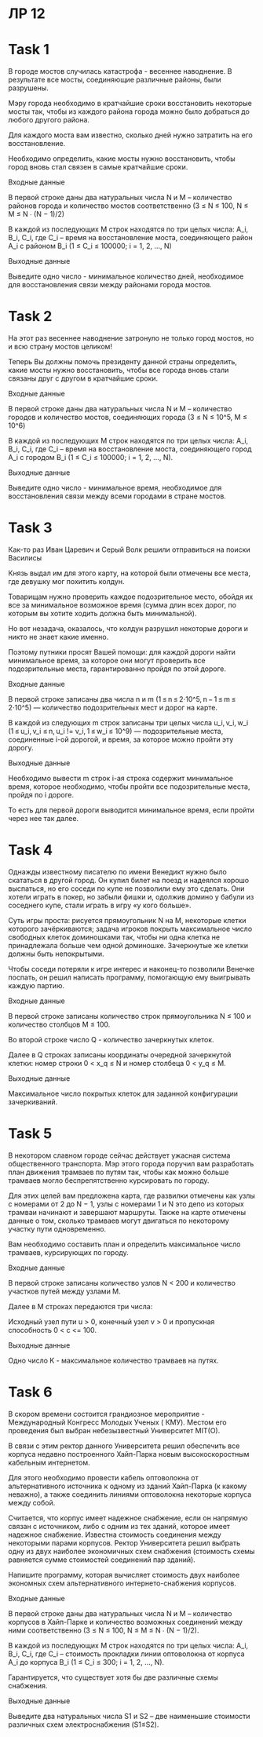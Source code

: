 # ЛР 12

# Task 1

В городе мостов случилась катастрофа - весеннее наводнение. В результате все мосты, соединяющие различные районы, были разрушены.

Мэру города необходимо в кратчайшие сроки восстановить некоторые мосты так, чтобы из каждого района города можно было добраться до любого другого района.

Для каждого моста вам известно, сколько дней нужно затратить на его восстановление.

Необходимо определить, какие мосты нужно восстановить, чтобы город вновь стал связен в самые кратчайшие сроки.

Входные данные

В первой строке даны два натуральных числа N и M – количество районов города и количество мостов соответственно (3 ≤ N ≤ 100, N ≤ M ≤ N ∙ (N − 1)/2)

В каждой из последующих M строк находятся по три целых числа: A_i, B_i, C_i, где C_i – время на восстановление моста, соединяющего район A_i с районом 
B_i (1 ≤ C_i ≤ 100000; i = 1, 2, …, N)

Выходные данные

Выведите одно число - минимальное количество дней, необходимое для восстановления связи между районами города мостов.


# Task 2

На этот раз весеннее наводнение затронуло не только город мостов, но и всю страну мостов целиком!

Теперь Вы должны помочь президенту данной страны определить, какие мосты нужно восстановить, чтобы все города вновь стали связаны друг с другом в кратчайшие сроки.

Входные данные

В первой строке даны два натуральных числа N и M – количество городов и количество мостов, соединяющих города 
(3 ≤ N ≤ 10^5, M ≤ 10^6)

В каждой из последующих 
M строк находятся по три целых числа: 
A_i, B_i, C_i, где C_i – время на восстановление моста, соединяющего город A_i с городом B_i
(1 ≤ C_i ≤ 100000; i = 1, 2, …, N).

Выходные данные

Выведите одно число - минимальное время, необходимое для восстановления связи между всеми городами в стране мостов.


# Task 3

Как-то раз Иван Царевич и Серый Волк решили отправиться на поиски Василисы

Князь выдал им для этого карту, на которой были отмечены все места, где девушку мог похитить колдун.

Товарищам нужно проверить каждое подозрительное место, обойдя их все за минимальное возможное время (сумма длин всех дорог, по которым вы хотите ходить должна быть минимальной).

Но вот незадача, оказалось, что колдун разрушил некоторые дороги и никто не знает какие именно.

Поэтому путники просят Вашей помощи: для каждой дороги найти минимальное время, за которое они могут проверить все подозрительные места, гарантированно пройдя по этой дороге.

Входные данные

В первой строке записаны два числа n и m (1 ≤ n ≤ 2⋅10^5, n − 1 ≤ m ≤ 2⋅10^5) — количество подозрительных мест и дорог на карте.

В каждой из следующих m строк записаны три целых числа u_i, v_i, w_i (1 ≤ u_i, v_i ≤ n, u_i != v_i, 1 ≤ w_i ≤ 10^9) — подозрительные места, соединенные 
i-ой дорогой, и время, за которое можно пройти эту дорогу.

Выходные данные

Необходимо вывести m строк i-ая строка содержит минимальное время, которое необходимо, чтобы пройти все подозрительные места, пройдя по 
i дороге.

То есть для первой дороги выводится минимальное время, если пройти через нее так далее.


# Task 4

Однажды известному писателю по имени Венедикт нужно было скататься в другой город. Он купил билет на поезд и надеялся хорошо выспаться, но его соседи по купе не позволили ему это сделать. Они хотели играть в покер, но забыли фишки и, одолжив домино у бабули из соседнего купе, стали играть в игру «у кого больше».

Суть игры проста: рисуется прямоугольник N на M, некоторые клетки которого зачёркиваются; задача игроков покрыть максимальное число свободных клеток доминошками так, чтобы ни одна клетка не принадлежала больше чем одной доминошке. Зачеркнутые же клетки должны быть непокрытыми.

Чтобы соседи потеряли к игре интерес и наконец-то позволили Венечке поспать, он решил написать программу, помогающую ему выигрывать каждую партию.

Входные данные

В первой строке записаны количество строк прямоугольника N ≤ 100 и количество столбцов M ≤ 100.

Во второй строке число Q - количество зачеркнутых клеток.

Далее в Q строках записаны координаты очередной зачеркнутой клетки: номер строки 0 < x_q ≤ N и номер столбеца 
0 < y_q ≤ M.

Выходные данные

Максимальное число покрытых клеток для заданной конфигурации зачеркиваний.


# Task 5

В некотором славном городе сейчас действует ужасная система общественного транспорта. Мэр этого города поручил вам разработать план движения трамваев по путям так, чтобы как можно больше трамваев могло беспрепятственно курсировать по городу.

Для этих целей вам предложена карта, где развилки отмечены как узлы с номерами от 2 до N − 1, узлы с номерами 1 и N это депо из которых трамваи начинают и завершают маршруты. Также на карте отмечены данные о том, сколько трамваев могут двигаться по некоторому участку пути одновременно.

Вам необходимо составить план и определить максимальное число трамваев, курсирующих по городу.

Входные данные

В первой строке записаны количество узлов N < 200 и количество участков путей между узлами M.

Далее в M строках передаются три числа:

Исходный узел пути u > 0, конечный узел v > 0 и пропускная способность 0 < c <= 100.

Выходные данные

Одно число K - максимальное количество трамваев на путях.


# Task 6

В скором времени состоится грандиозное мероприятие - Международный Конгресс Молодых Ученых (
КМУ). Местом его проведения был выбран небезызвестный Университет MIT(O).

В связи с этим ректор данного Университета решил обеспечить все корпуса недавно построенного Хайп-Парка новым высокоскоростным кабельным интернетом.

Для этого необходимо провести кабель оптоволокна от альтернативного источника к одному из зданий Хайп-Парка (к какому неважно), а также соединить линиями оптоволокна некоторые корпуса между собой.

Считается, что корпус имеет надежное снабжение, если он напрямую связан с источником, либо с одним из тех зданий, которое имеет надежное снабжение. Известна стоимость соединения между некоторыми парами корпусов. Ректор Университета решил выбрать одну из двух наиболее экономичных схем снабжения (стоимость схемы равняется сумме стоимостей соединений пар зданий).

Напишите программу, которая вычисляет стоимость двух наиболее экономных схем альтернативного интернето-снабжения корпусов.

Входные данные

В первой строке даны два натуральных числа N и M – количество корпусов в Хайп-Парке и количество возможных соединений между ними соответственно 
(3 ≤ N ≤ 100, N ≤ M ≤ N ∙ (N − 1)/2).

В каждой из последующих M строк находятся по три целых числа: A_i, B_i, C_i, где C_i – стоимость прокладки линии оптоволокна от корпуса 
A_i до корпуса B_i (1 ≤ C_i ≤ 300; i = 1, 2, …, N).

Гарантируется, что существует хотя бы две различные схемы снабжения.

Выходные данные

Выведите два натуральных числа S1 и S2 – две наименьшие стоимости различных схем электроснабжения (S1≤S2).

